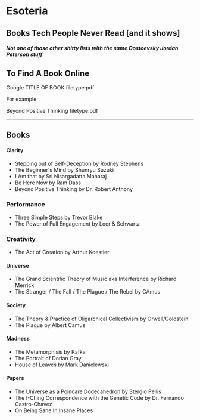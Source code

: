 # Esoteria
## Books Tech People Never Read [and it shows]
##### Not one of those other shitty lists with the same Dostoevsky Jordan Peterson stuff

## To Find A Book Online

Google TITLE OF BOOK filetype:pdf

For example

Beyond Positive Thinking filetype:pdf

***

## Books

#### Clarity
- Stepping out of Self-Deception by Rodney Stephens
- The Beginner's Mind by Shunryu Suzuki
- I Am that by Sri Nisargadatta Maharaj
- Be Here Now by Ram Dass
- Beyond Positive Thinking by Dr. Robert Anthony

### Performance
- Three Simple Steps by Trevor Blake
- The Power of Full Engagement by Loer & Schwartz

### Creativity
- The Act of Creation by Arthur Koestler

#### Universe

- The Grand Scientific Theory of Music aka Interference by Richard Merrick
- The Stranger / The Fall / The Plague / The Rebel by CAmus

#### Society
- The Theory & Practice of Oligarchical Collectivism by Orwell/Goldstein
- The Plague by Albert Camus

#### Madness
- The Metamorphisis by Kafka
- The Portrait of Dorian Gray
- House of Leaves by Mark Danielewski

#### Papers
- The Universe as a Poincare Dodecahedron by Stergio Pellis
- The I-Ching Correspondence with the Genetic Code by Dr. Fernando Castro-Chavez
- On Being Sane In Insane Places


